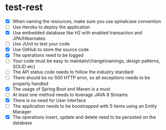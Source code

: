 # test-rest
- [x] When naming the resources, make sure you use spinal­case convention
- [ ] Use Heroku to deploy the application
- [x] Use embedded database like H2 with enabled transaction and JPA/Hibernates
- [ ] Use JUnit to test your code
- [x] Use GitHub to store the source code
- [x] The operations need to be logged
- [ ] Your code must be easy to maintain/change(namings, design patterns, SOLID etc)
- [ ] The API status code needs to follow the industry standard
- [ ] There should be no 500 HTTP error, so all exceptions needs to be properly handled
- [x] The usage of Spring Boot and Maven is a must
- [ ] At least one method needs to leverage JAVA 8 Streams
- [x] There is no need for User Interface
- [ ] The application needs to be boostrapped with 5 items using an Entity Manager
- [x] The operations insert, update and delete need to be persisted on the database
